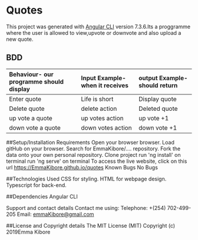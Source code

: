 # Quotes

This project was generated with [Angular CLI](https://github.com/angular/angular-cli) version 7.3.6.Its a proggramme where the user is allowed to view,upvote or downvote and also upload a new quote.

## BDD
| Behaviour- our programme should display  | Input Example-when it receives|output Example-should return| 
| :------------- | :------------- |:------------- |
| Enter quote                | Life is short                 | Display quote              |
|Delete quote                | delete action                 | Deleted quote              |
| up vote a quote            | up votes action               | up vote  +1                |
| down vote a quote          | down votes action             | down vote +1               |                     
##Setup/Installation Requirements
Open your browser browser.
Load gitHub on your browser.
Search for EmmaKibore/.... repository.
Fork the data onto your own personal repository.
Clone project
run 'ng install' on terminal
run 'ng serve' on terminal
To access the live website, click on this url https://EmmaKibore.github.io/quotes
Known Bugs
No Bugs

##Technologies Used
CSS for styling. HTML for webpage design. Typescript for back-end.

##Dependencies
Angular CLI

Support and contact details
Contact me using: Telephone: +(254) 702-499-205 Email: emmaKibore@gmail.com

##License and Copyright details
The MIT License (MIT) Copyright (c) 2019Emma Kibore
